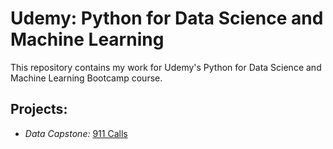 # Udemy: Python for Data Science and Machine Learning

This repository contains my work for Udemy's Python for Data Science and Machine Learning Bootcamp course.

## Projects:

* _Data Capstone:_ [911 Calls](https://github.com/seifip/udemy-python-data-ml/tree/master/Data%20Capstone%20-%20911%20Calls)
